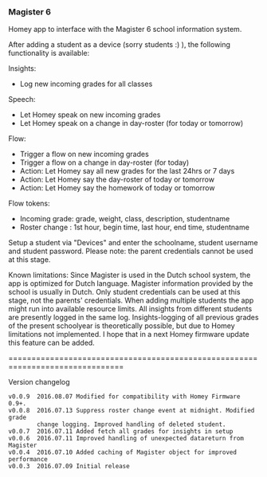 ### Magister 6

Homey app to interface with the Magister 6 school information system.

After adding a student as a device (sorry students :) ), the following
functionality is available:

Insights:
- Log new incoming grades for all classes

Speech:
- Let Homey speak on new incoming grades
- Let Homey speak on a change in day-roster (for today or tomorrow)

Flow:
- Trigger a flow on new incoming grades
- Trigger a flow on a change in day-roster (for today)
- Action: Let Homey say all new grades for the last 24hrs or 7 days
- Action: Let Homey say the day-roster of today or tomorrow
- Action: Let Homey say the homework of today or tomorrow

Flow tokens:
- Incoming grade: grade, weight, class, description, studentname
- Roster change : 1st hour, begin time, last hour, end time, studentname

Setup a student via "Devices" and enter the schoolname, student username and
student password. Please note: the parent credentials cannot be used at this stage.

Known limitations:
Since Magister is used in the Dutch school system, the app is optimized for Dutch
language. Magister information provided by the school is usually in Dutch.
Only student credentials can be used at this stage, not the parents' credentials.
When adding multiple students the app might run into available resource limits.
All insights from different students are presently logged in the same log.
Insights-logging of all previous grades of the present schoolyear is theoretically
possible, but due to Homey limitations not implemented. I hope that in a next
Homey firmware update this feature can be added.

===============================================================================

Version changelog
```
v0.0.9  2016.08.07 Modified for compatibility with Homey Firmware 0.9+.
v0.0.8  2016.07.13 Suppress roster change event at midnight. Modified grade
        change logging. Improved handling of deleted student.
v0.0.7  2016.07.11 Added fetch all grades for insights in setup
v0.0.6  2016.07.11 Improved handling of unexpected datareturn from Magister
v0.0.4  2016.07.10 Added caching of Magister object for improved performance
v0.0.3  2016.07.09 Initial release
```
